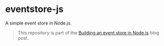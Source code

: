 # eventstore-js

A simple event store in Node.js.

> This repository is part of the
[Building an event store in Node.js](http://www.mirovarga.com/building-an-event-store-in-nodejs)
blog post.
